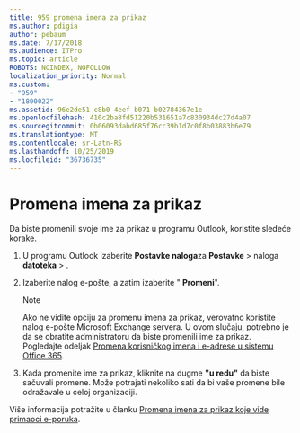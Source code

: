 ```yaml
---
title: 959 promena imena za prikaz
ms.author: pdigia
author: pebaum
ms.date: 7/17/2018
ms.audience: ITPro
ms.topic: article
ROBOTS: NOINDEX, NOFOLLOW
localization_priority: Normal
ms.custom:
- "959"
- "1800022"
ms.assetid: 96e2de51-c8b0-4eef-b071-b02784367e1e
ms.openlocfilehash: 410c2ba8fd51220b531651a7c830934dc27d4a07
ms.sourcegitcommit: 0b06093dabd685f76cc39b1d7c0f8b03883b6e79
ms.translationtype: MT
ms.contentlocale: sr-Latn-RS
ms.lasthandoff: 10/25/2019
ms.locfileid: "36736735"
---
```

# <a name="change-your-display-name"></a>Promena imena za prikaz
  
Da biste promenili svoje ime za prikaz u programu Outlook, koristite sledeće korake.
  
1. U programu Outlook izaberite **Postavke naloga**za **Postavke** \> naloga **datoteka** \> .

2. Izaberite nalog e-pošte, a zatim izaberite " **Promeni**".

    > [!NOTE]
    > Ako ne vidite opciju za promenu imena za prikaz, verovatno koristite nalog e-pošte Microsoft Exchange servera. U ovom slučaju, potrebno je da se obratite administratoru da biste promenili ime za prikaz. Pogledajte odeljak [Promena korisničkog imena i e-adrese u sistemu Office 365](https://docs.microsoft.com/office365/admin/add-users/change-a-user-name-and-email-address).
  
3. Kada promenite ime za prikaz, kliknite na dugme **"u redu"** da biste sačuvali promene. Može potrajati nekoliko sati da bi vaše promene bile odražavale u celoj organizaciji.

Više informacija potražite u članku [Promena imena za prikaz koje vide primaoci e-poruka](https://support.office.com/article/2b53331a-ba2a-4803-88dc-ac9fe376c8a9.aspx).
  